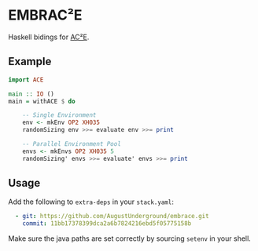 # EMBRAC²E

Haskell bidings for [AC²E](https://github.com/electronics-and-drives/ace).

## Example

```haskell
import ACE

main :: IO () 
main = withACE $ do

    -- Single Environment
    env <- mkEnv OP2 XH035
    randomSizing env >>= evaluate env >>= print

    -- Parallel Environment Pool
    envs <- mkEnvs OP2 XH035 5
    randomSizing' envs >>= evaluate' envs >>= print
```

## Usage

Add the following to `extra-deps` in your `stack.yaml`:

```yaml
  - git: https://github.com/AugustUnderground/embrace.git
    commit: 11bb17378399dca2a6b7824216ebd5f05775158b
```

Make sure the java paths are set correctly by sourcing `setenv` in your shell.
